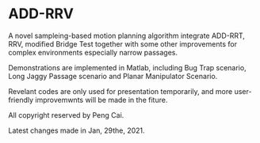 # ADD-RRV
A novel sampleing-based motion planning algorithm integrate ADD-RRT,  RRV,  modified Bridge Test together with some other improvements for complex environments especially narrow passages.

Demonstrations are implemented in Matlab, including Bug Trap scenario, Long Jaggy Passage scenario and Planar Manipulator Scenario.

Revelant codes are only used for presentation temporarily, and more user-friendly improvemwnts will be made in the fiture.

All copyright reserved by Peng Cai.

Latest changes made in Jan, 29the, 2021.
